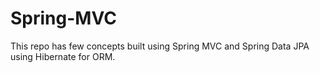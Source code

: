 # Spring-MVC
This repo has few concepts built using Spring MVC and Spring Data JPA using Hibernate for ORM. 
